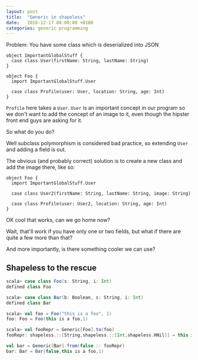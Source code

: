 ```yaml
---
layout: post
title:  "Generic in shapeless"
date:   2016-12-17 08:00:00 +0100
categories: generic programming
---
```


Problem: You have some class which is deserialized into JSON

```tut
object ImportantGlobalStuff {
  case class User(firstName: String, lastName: String)
}

object Foo {
  import ImportantGlobalStuff.User

  case class Profile(user: User, location: String, age: Int)
}
```

`Profile` here takes a `User`. `User` is an important concept in our program so we don't want to add the concept of an image to it, even though the hipster front end guys are asking for it.

So what do you do?

Well subclass polymorphism is considered bad practice, so extending `User` and adding a field is out.

The obvious (and probably correct) solution is to create a new class and add the image there, like so:

```tut
object Foo {
  import ImportantGlobalStuff.User

  case class User2(firstName: String, lastName: String, image: String)

  case class Profile(user: User2, location: String, age: Int)
}
```

OK cool that works, can we go home now?

Wait, that'll work if you have only one or two fields, but what if there are quite a few more than that?

And more importantly, is there something cooler we can use?

## Shapeless to the rescue

```scala
scala> case class Foo(s: String, i: Int)
defined class Foo

scala> case class Bar(b: Boolean, s: String, i: Int)
defined class Bar

scala> val foo = Foo("this is a foo", 1)
foo: Foo = Foo(this is a foo,1)

scala> val fooRepr = Generic[Foo].to(foo)
fooRepr: shapeless.::[String,shapeless.::[Int,shapeless.HNil]] = this is a foo :: 1 :: HNil

val bar = Generic[Bar].from(false :: fooRepr)
bar: Bar = Bar(false,this is a foo,1)
```
